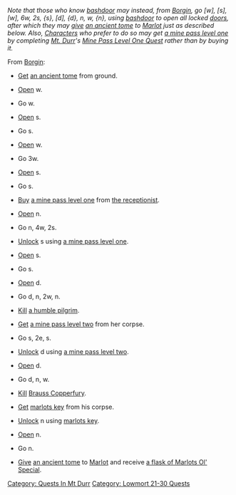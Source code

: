 *Note that those who know [bashdoor](Bashdoor.md "wikilink") may
instead, from [Borgin](Retired_Patriarch_Borgin.md "wikilink"), go
\[w\], \[s\], \[w\], 6w, 2s, {s}, \[d\], {d}, n, w, {n}, using
[bashdoor](Bashdoor.md "wikilink") to open all locked
[doors](:Category:_Doors.md "wikilink"), after which they may
[give](Give.md "wikilink") [an ancient tome](Ancient_Tome.md "wikilink")
to [Marlot](Marlot.md "wikilink") just as described below. Also,
[Characters](:Category:_Characters.md "wikilink") who prefer to do so
may get [a mine pass level one](Mine_Pass_Level_One.md "wikilink") by
completing [Mt. Durr](:Category:_Mt_Durr.md "wikilink")'s [Mine Pass
Level One Quest](Mine_Pass_Level_One_Quest.md "wikilink") rather than by
buying it.*

From [Borgin](Retired_Patriarch_Borgin.md "wikilink"):

-   [Get](Get.md "wikilink") [an ancient
    tome](Ancient_Tome.md "wikilink") from ground.

<!-- -->

-   [Open](Open.md "wikilink") w.

<!-- -->

-   Go w.

<!-- -->

-   [Open](Open.md "wikilink") s.

<!-- -->

-   Go s.

<!-- -->

-   [Open](Open.md "wikilink") w.

<!-- -->

-   Go 3w.

<!-- -->

-   [Open](Open.md "wikilink") s.

<!-- -->

-   Go s.

<!-- -->

-   [Buy](Buy.md "wikilink") [a mine pass level
    one](Mine_Pass_Level_One.md "wikilink") from [the
    receptionist](Receptionist.md "wikilink").

<!-- -->

-   [Open](Open.md "wikilink") n.

<!-- -->

-   Go n, 4w, 2s.

<!-- -->

-   [Unlock](Unlock.md "wikilink") s using [a mine pass level
    one](Mine_Pass_Level_One.md "wikilink").

<!-- -->

-   [Open](Open.md "wikilink") s.

<!-- -->

-   Go s.

<!-- -->

-   [Open](Open.md "wikilink") d.

<!-- -->

-   Go d, n, 2w, n.

<!-- -->

-   [Kill](Kill.md "wikilink") [a humble
    pilgrim](Humble_Pilgrim.md "wikilink").

<!-- -->

-   [Get](Get.md "wikilink") [a mine pass level
    two](Mine_Pass_Level_Two.md "wikilink") from her corpse.

<!-- -->

-   Go s, 2e, s.

<!-- -->

-   [Unlock](Unlock.md "wikilink") d using [a mine pass level
    two](Mine_Pass_Level_Two.md "wikilink").

<!-- -->

-   [Open](Open.md "wikilink") d.

<!-- -->

-   Go d, n, w.

<!-- -->

-   [Kill](Kill.md "wikilink") [Brauss
    Copperfury](Brauss_Copperfury.md "wikilink").

<!-- -->

-   [Get](Get.md "wikilink") [marlots key](Marlots_Key.md "wikilink")
    from his corpse.

<!-- -->

-   [Unlock](Unlock.md "wikilink") n using [marlots
    key](Marlots_Key.md "wikilink").

<!-- -->

-   [Open](Open.md "wikilink") n.

<!-- -->

-   Go n.

<!-- -->

-   [Give](Give.md "wikilink") [an ancient
    tome](Ancient_Tome.md "wikilink") to [Marlot](Marlot.md "wikilink")
    and receive [a flask of Marlots Ol'
    Special](Flask_Of_Marlots_Ol'_Special.md "wikilink").

[Category: Quests In Mt Durr](Category:_Quests_In_Mt_Durr "wikilink")
[Category: Lowmort 21-30
Quests](Category:_Lowmort_21-30_Quests "wikilink")
